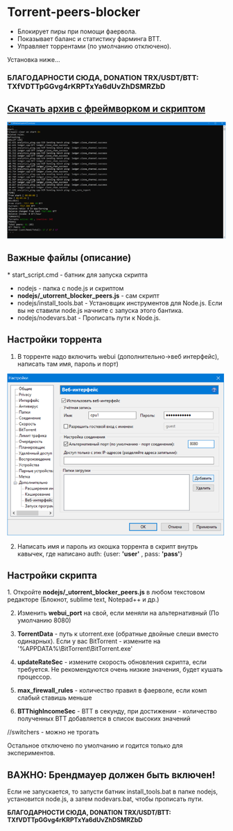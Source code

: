 # Torrent-peers-blocker

* Блокирует пиры при помощи фаервола. 
* Показывает баланс и статистику фарминга BTT.
* Управляет торрентами (по умолчанию отключено).

Установка ниже...

<h3><b>БЛАГОДАРНОСТИ СЮДА, DONATION TRX/USDT/BTT: TXfVDTTpGGvg4rKRPTxYa6dUvZhDSMRZbD </b></h3>

<h2><a href="https://github.com/ChervyachokMigo/Torrent-peers-blocker/releases/download/release/torrent_peer_blocker.rar">Скачать архив с фреймворком и скриптом</a></h2>

<img width=900 src="https://github.com/ChervyachokMigo/Torrent-peers-blocker/blob/main/screenshot_preview.png?raw=true"/>

<h2>Важные файлы (описание)</h2>
* start_script.cmd - батник для запуска скрипта

* nodejs - папка с node.js и скриптом
* <b>nodejs/_utorrent_blocker_peers.js</b> - сам скрипт
* nodejs/install_tools.bat - Установщик инструментов для Node.js. Если вы не ставили node.js начните с запуска этого бантика.
* nodejs/nodevars.bat - Прописать пути к Node.js.

<h2>Настройки торрента</h2>

1. В торренте надо включить webui (дополнительно->веб интерфейс), написать там имя, пароль и порт)

<img width=500 src="https://github.com/ChervyachokMigo/Torrent-peers-blocker/blob/main/webui_settings.png"/>

2. Написать имя и пароль из окошка торрента в скрипт внутрь кавычек, где написано auth: {user: <b>'user'</b> , pass: <b>'pass'</b>} 

<h2>Настройки скрипта</h2>
1. Откройте <b>nodejs/_utorrent_blocker_peers.js</b> в любом текстовом редакторе (Блокнот, sublime text, Notepad++ и др.)

2. Изменить <b>webui_port</b> на свой, если меняли на альтернативный (По умолчанию 8080)

3. <b>TorrentData</b> - путь к utorrent.exe (обратные двойные слеши вместо одинарных). Если у вас BitTorrent - измените на '%APPDATA%\\BitTorrent\\BitTorrent.exe' 

4. <b>updateRateSec</b> - измените скорость обновления скрипта, если требуется. Не рекомендуются очень низкие значения, будет кушать процессор.

5. <b>max_firewall_rules</b> - количество правил в фаерволе, если комп слабый ставишь меньше

6. <b>BTThighIncomeSec</b> - BTT в секунду, при достижении - количество полученных BTT добавляется в список высоких значений

//switchers - можно не трогать

Остальное отключено по умолчанию и годится только для экспериментов.

<h2><b>ВАЖНО: Брендмауер должен быть включен!</b></h2>

Если не запускается, то запусти батник install_tools.bat в папке nodejs, установится node.js, а затем nodevars.bat, чтобы прописать пути.

<b>БЛАГОДАРНОСТИ СЮДА, DONATION TRX/USDT/BTT: TXfVDTTpGGvg4rKRPTxYa6dUvZhDSMRZbD </b>

